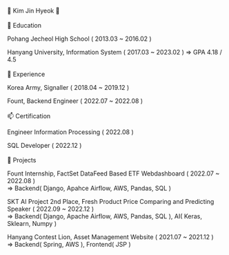 👋 Kim Jin Hyeok 👋
<br><br>
🌱 Education
<br>

Pohang Jecheol High School ( 2013.03 ~ 2016.02 )

Hanyang University, Information System ( 2017.03 ~ 2023.02 )
=> GPA 4.18 / 4.5
<br><br>
🔭 Experience
<br>

Korea Army, Signaller ( 2018.04 ~ 2019.12 )

Fount, Backend Engineer ( 2022.07 ~ 2022.08 )
<br><br>
📫 Certification
<br>

Engineer Information Processing ( 2022.08 )

SQL Developer ( 2022.12 )
<br><br>
👯 Projects
<br>

Fount Internship, FactSet DataFeed Based ETF Webdashboard ( 2022.07 ~ 2022.08 ) <br>
=> Backend( Django, Apahce Airflow, AWS, Pandas, SQL )

SKT AI Project 2nd Place, Fresh Product Price Comparing and Predicting Speaker ( 2022.09 ~ 2022.12 ) <br>
=> Backend( Django, Apache Airflow, AWS, Pandas, SQL ), AI( Keras, Sklearn, Numpy )

Hanyang Contest Lion, Asset Management Website ( 2021.07 ~ 2021.12 ) <br>
=> Backend( Spring, AWS ), Frontend( JSP )
